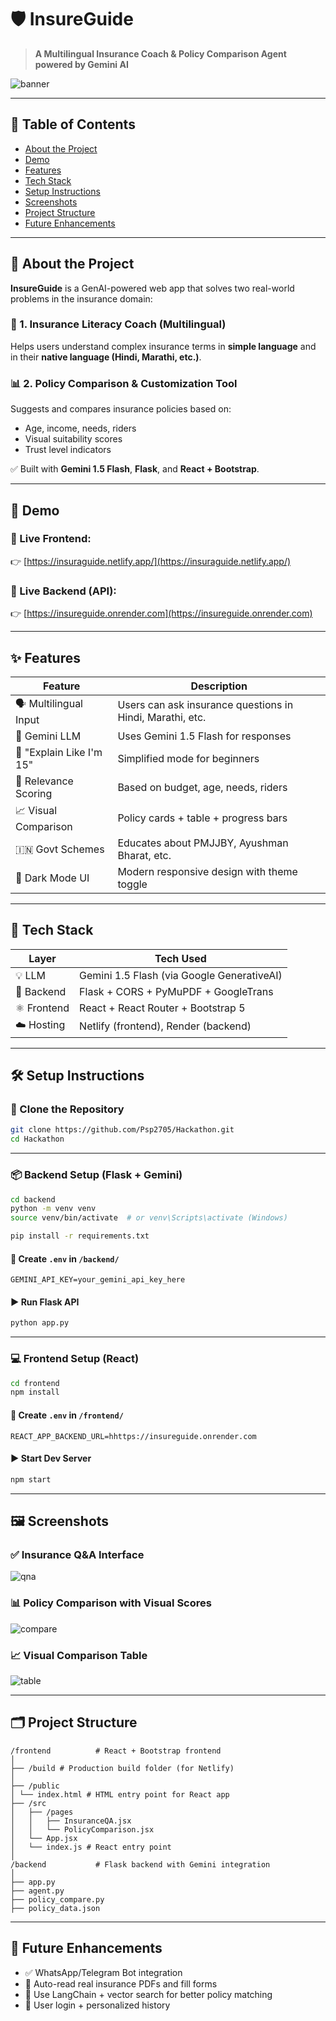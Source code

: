 
# 🛡️ InsureGuide  
> **A Multilingual Insurance Coach & Policy Comparison Agent powered by Gemini AI**

![banner](https://via.placeholder.com/1000x250.png?text=InsureGuide+-+Insurance+AI+Assistant)

---

## 📌 Table of Contents

- [About the Project](#about-the-project)
- [Demo](#demo)
- [Features](#features)
- [Tech Stack](#tech-stack)
- [Setup Instructions](#setup-instructions)
- [Screenshots](#screenshots)
- [Project Structure](#project-structure)
- [Future Enhancements](#future-enhancements)


---

## 📖 About the Project

**InsureGuide** is a GenAI-powered web app that solves two real-world problems in the insurance domain:

### 🧠 1. Insurance Literacy Coach (Multilingual)
Helps users understand complex insurance terms in **simple language** and in their **native language (Hindi, Marathi, etc.)**.

### 📊 2. Policy Comparison & Customization Tool
Suggests and compares insurance policies based on:
- Age, income, needs, riders
- Visual suitability scores
- Trust level indicators

✅ Built with **Gemini 1.5 Flash**, **Flask**, and **React + Bootstrap**.

---

## 🚀 Demo

### 🔗 Live Frontend:  
👉 [https://insuraguide.netlify.app/](https://insuraguide.netlify.app/)

### 🔗 Live Backend (API):  
👉 [https://insureguide.onrender.com](https://insureguide.onrender.com)

---

## ✨ Features

| Feature | Description |
|--------|-------------|
| 🗣️ Multilingual Input | Users can ask insurance questions in Hindi, Marathi, etc. |
| 🤖 Gemini LLM | Uses Gemini 1.5 Flash for responses |
| 👶 "Explain Like I'm 15" | Simplified mode for beginners |
| 💯 Relevance Scoring | Based on budget, age, needs, riders |
| 📈 Visual Comparison | Policy cards + table + progress bars |
| 🇮🇳 Govt Schemes | Educates about PMJJBY, Ayushman Bharat, etc. |
| 🌙 Dark Mode UI | Modern responsive design with theme toggle |

---

## 🧰 Tech Stack

| Layer      | Tech Used |
|------------|-----------|
| 💡 LLM      | Gemini 1.5 Flash (via Google GenerativeAI) |
| 🧠 Backend | Flask + CORS + PyMuPDF + GoogleTrans |
| ⚛️ Frontend | React + React Router + Bootstrap 5 |
| ☁️ Hosting | Netlify (frontend), Render (backend) |

---

## 🛠️ Setup Instructions

### 🔁 Clone the Repository

```bash
git clone https://github.com/Psp2705/Hackathon.git
cd Hackathon
```

---

### 📦 Backend Setup (Flask + Gemini)

```bash
cd backend
python -m venv venv
source venv/bin/activate  # or venv\Scripts\activate (Windows)

pip install -r requirements.txt
```

#### 🔑 Create `.env` in `/backend/`

```
GEMINI_API_KEY=your_gemini_api_key_here
```

#### ▶️ Run Flask API

```bash
python app.py
```

---

### 💻 Frontend Setup (React)

```bash
cd frontend
npm install
```

#### 🔧 Create `.env` in `/frontend/`

```
REACT_APP_BACKEND_URL=hhttps://insureguide.onrender.com
```

#### ▶️ Start Dev Server

```bash
npm start
```

---

## 🖼️ Screenshots

### ✅ Insurance Q&A Interface  
![qna](https://github.com/Psp2705/Hackathon/blob/main/screenshots/qna.png?raw=true)

### 📊 Policy Comparison with Visual Scores  
![compare](https://github.com/Psp2705/Hackathon/blob/main/screenshots/comparison.png?raw=true)

### 📈 Visual Comparison Table  
![table](https://github.com/Psp2705/Hackathon/blob/main/screenshots/table.png?raw=true)



---

## 🗂️ Project Structure

```
/frontend          # React + Bootstrap frontend
│
├── /build # Production build folder (for Netlify)
│
├── /public
│ └── index.html # HTML entry point for React app
├── /src
│   ├── /pages
│   │   ├── InsuranceQA.jsx
│   │   └── PolicyComparison.jsx
│   └── App.jsx
│   └── index.js # React entry point
│
/backend           # Flask backend with Gemini integration
│
├── app.py
├── agent.py
├── policy_compare.py
├── policy_data.json
```

---

## 🔮 Future Enhancements

- ✅ WhatsApp/Telegram Bot integration
- 🧾 Auto-read real insurance PDFs and fill forms
- 🧠 Use LangChain + vector search for better policy matching
- 🔐 User login + personalized history

